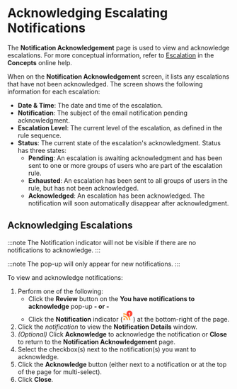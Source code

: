# Acknowledging Escalating Notifications

The **Notification Acknowledgement** page is used to view and acknowledge escalations. For more conceptual information, refer to [Escalation](../notifications/Escalation.md) in the **Concepts** online help.

When on the **Notification Acknowledgement** screen, it lists any escalations that have not been acknowledged. The screen shows the following information for each escalation:

- **Date & Time**: The date and time of the escalation.
- **Notification**: The subject of the email notification pending acknowledgment.
- **Escalation Level**: The current level of the escalation, as defined in the rule sequence.
- **Status**: The current state of the escalation's acknowledgment. Status has three states:
  - **Pending**: An escalation is awaiting acknowledgment and has been sent to one or more groups of users who are part of the escalation rule.
  - **Exhausted**: An escalation has been sent to all groups of users in the rule, but has not been acknowledged.
  - **Acknowledged**: An escalation has been acknowledged. The notification will soon automatically disappear after acknowledgment.

## Acknowledging Escalations

:::note
The Notification indicator will not be visible if there are no notifications to acknowledge.
:::

:::note
The pop-up will only appear for new notifications.
:::

To view and acknowledge notifications:

1. Perform one of the following:
   - Click the **Review** button on the **You have notifications to acknowledge** pop-up **- or -**
   - Click the **Notification** indicator (![Notification Icon](../Resources/Images/SM/NotificationIndicator.png "Notification Icon")) at the bottom-right of the page.
2. Click the *notification* to view the **Notification Details** window.
3. *(Optional)* Click **Acknowledge** to acknowledge the notification or **Close** to return to the **Notification Acknowledgement** page.
4. Select the checkbox(s) next to the notification(s) you want to acknowledge.
5. Click the **Acknowledge** button (either next to a notification or at the top of the page for multi-select).
6. Click **Close**.
